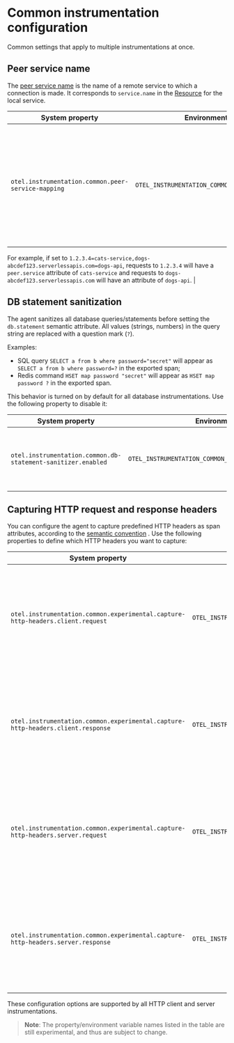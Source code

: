# Common instrumentation configuration

Common settings that apply to multiple instrumentations at once.

## Peer service name

The [peer service name](https://github.com/open-telemetry/opentelemetry-specification/blob/master/specification/trace/semantic_conventions/span-general.md#general-remote-service-attributes)
is the name of a remote service to which a connection is made. It corresponds to `service.name` in
the [Resource](https://github.com/open-telemetry/opentelemetry-specification/tree/master/specification/resource/semantic_conventions#service)
for the local service.

| System property                      | Environment variable                 | Description                                                                      |
|--------------------------------------|--------------------------------------|----------------------------------------------------------------------------------|
| `otel.instrumentation.common.peer-service-mapping` | `OTEL_INSTRUMENTATION_COMMON_PEER_SERVICE_MAPPING` | Used to specify a mapping from host names or IP addresses to peer services, as a comma-separated list of `<host_or_ip>=<user_assigned_name>` pairs. The peer service is added as an attribute to a span whose host or IP address match the mapping. 

For example, if set to `1.2.3.4=cats-service,dogs-abcdef123.serverlessapis.com=dogs-api`, requests to `1.2.3.4` will have a `peer.service` attribute of `cats-service` and requests to `dogs-abcdef123.serverlessapis.com` will have an attribute of `dogs-api`. |

## DB statement sanitization

The agent sanitizes all database queries/statements before setting the `db.statement` semantic
attribute. All values (strings, numbers) in the query string are replaced with a question mark (`?`).

Examples:

* SQL query `SELECT a from b where password="secret"` will appear
  as `SELECT a from b where password=?` in the exported span;
* Redis command `HSET map password "secret"` will appear as `HSET map password ?` in the exported
  span.

This behavior is turned on by default for all database instrumentations. Use the following property to disable it:

| System property                                       | Environment variable                                  | Description                                                         |
|-------------------------------------------------------|-------------------------------------------------------|---------------------------------------------------------------------|
| `otel.instrumentation.common.db-statement-sanitizer.enabled` | `OTEL_INSTRUMENTATION_COMMON_DB_STATEMENT_SANITIZER_ENABLED` | Enables the DB statement sanitization. The default value is `true`. |

## Capturing HTTP request and response headers

You can configure the agent to capture predefined HTTP headers as span attributes, according to the
[semantic convention](https://github.com/open-telemetry/opentelemetry-specification/blob/main/specification/trace/semantic_conventions/http.md#http-request-and-response-headers)
. Use the following properties to define which HTTP headers you want to capture:

| System property                                                                 | Environment variable                                                            | Description |
| ------------------------------------------------------------------------------- | ------------------------------------------------------------------------------- | ----------- |
| `otel.instrumentation.common.experimental.capture-http-headers.client.request`  | `OTEL_INSTRUMENTATION_COMMON_EXPERIMENTAL_CAPTURE_HTTP_HEADERS_CLIENT_REQUEST`  | A comma-separated list of HTTP header names. HTTP client instrumentations will capture HTTP request header values for all configured header names.
| `otel.instrumentation.common.experimental.capture-http-headers.client.response` | `OTEL_INSTRUMENTATION_COMMON_EXPERIMENTAL_CAPTURE_HTTP_HEADERS_CLIENT_RESPONSE` | A comma-separated list of HTTP header names. HTTP client instrumentations will capture HTTP response header values for all configured header names.
| `otel.instrumentation.common.experimental.capture-http-headers.server.request`  | `OTEL_INSTRUMENTATION_COMMON_EXPERIMENTAL_CAPTURE_HTTP_HEADERS_SERVER_REQUEST`  | A comma-separated list of HTTP header names. HTTP server instrumentations will capture HTTP request header values for all configured header names.
| `otel.instrumentation.common.experimental.capture-http-headers.server.response` | `OTEL_INSTRUMENTATION_COMMON_EXPERIMENTAL_CAPTURE_HTTP_HEADERS_SERVER_RESPONSE` | A comma-separated list of HTTP header names. HTTP server instrumentations will capture HTTP response header values for all configured header names.

These configuration options are supported by all HTTP client and server instrumentations.

> **Note**: The property/environment variable names listed in the table are still experimental, and thus are
subject to change.
